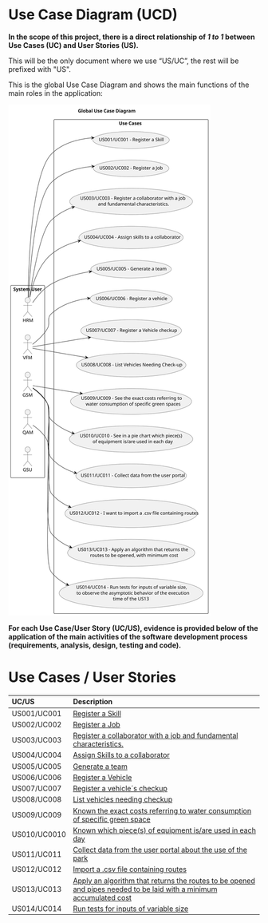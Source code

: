 # Use Case Diagram (UCD)

**In the scope of this project, there is a direct relationship of _1 to 1_ between Use Cases (UC) and User Stories (US).**

This will be the only document where we use “US/UC”, the rest will be prefixed with "US".

This is the global Use Case Diagram and shows the main functions of the main roles in the application:

![Use Case Diagram](svg/use-case-diagram.svg)

**For each Use Case/User Story (UC/US), evidence is provided below of the application of the main activities of the software development process (requirements, analysis, design, testing and code).**

# Use Cases / User Stories

| UC/US        | Description                                                                                                                                  |                   
|:-------------|:---------------------------------------------------------------------------------------------------------------------------------------------|
| US001/UC001  | [Register a Skill](../../us001/Readme.md)                                                                                                    |
| US002/UC002  | [Register a Job](../../us002/Readme.md)                                                                                                      |
| US003/UC003  | [Register a collaborator with a job and fundamental characteristics.](../../us003/Readme.md)                                                 |
| US004/UC004  | [Assign Skills to a collaborator](../../us004/Readme.md)                                                                                     |
| US005/UC005  | [Generate a team](../../us005/Readme.md)                                                                                                     |
| US006/UC006  | [Register a Vehicle](../../us006/Readme.md)                                                                                                  |
| US007/UC007  | [Register a vehicle´s checkup](../../us007/Readme.md)                                                                                        |
| US008/UC008  | [List vehicles needing checkup](../../us008/Readme.md)                                                                                       |
| US009/UC009  | [Known the exact costs referring to water consumption of specific green space](../../us009/Readme.md)                                        |
| US010/UC0010 | [Known which piece(s) of equipment is/are used in each day](../../us010/Readme.md)                                                           |
| US011/UC011  | [Collect data from the user portal about the use of the park](../../us011/Readme.md)                                                         |
| US012/UC012  | [Import a .csv file containing routes](../../us012/Readme.md)                                                                                |
| US013/UC013  | [Apply an algorithm that returns the routes to be opened and pipes needed to be laid with a minimum accumulated cost](../../us013/Readme.md) |
| US014/UC014  | [Run tests for inputs of variable size](../../us014/Readme.md)                                                                               |

